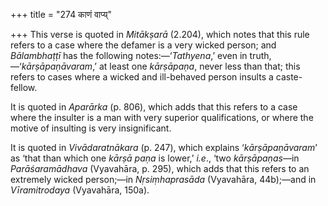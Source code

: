 +++
title = "274 काणं वाप्य्"

+++
This verse is quoted in *Mitākṣarā* (2.204), which notes that this rule
refers to a case where the defamer is a very wicked person; and
*Bālambhaṭṭī* has the following notes:—‘*Tathyena*,’ even in
truth,—‘*kārṣāpaṇāvaram*,’ at least one *kārṣāpaṇa*, never less than
that; this refers to cases where a wicked and ill-behaved person insults
a caste-fellow.

It is quoted in *Aparārka* (p. 806), which adds that this refers to a
case where the insulter is a man with very superior qualifications, or
where the motive of insulting is very insignificant.

It is quoted in *Vivādaratnākara* (p. 247), which explains
‘*kārṣāpaṇāvaram*’ as ‘that than which one *kārṣā* *paṇa* is lower,’
*i.e*., ‘two *kārṣāpaṇas*—in *Parāśaramādhava* (Vyavahāra, p. 295),
which adds that this refers to an extremely wicked person;—in
*Nṛsiṃhaprasāda* (Vyavahāra, 44b);—and in *Vīramitrodaya* (Vyavahāra,
150a).



